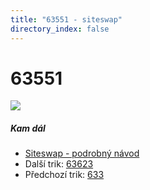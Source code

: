```yaml
---
title: "63551 - siteswap"
directory_index: false
---
```


# 63551

![](/animace/siteswap/63551.gif)

##### Kam dál

- [Siteswap - podrobný návod](/siteswap.html "Podrobné vysvětlení siteswapů..")
- Další trik: [63623](63623.html "Siteswap 63623")
- Předchozí trik: [633](633.html "Siteswap 633")

